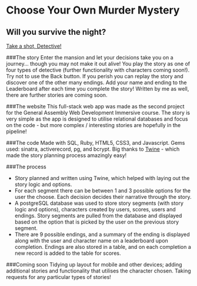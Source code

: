 # Choose Your Own Murder Mystery
## Will you survive the night?

[Take a shot, Detective!](https://murder-mystery.herokuapp.com/)

###The story
Enter the mansion and let your decisions take you on a journey... though you may not make it out alive! You play the story as one of four types of detective (further functionality with characters coming soon!). Try not to use the Back button. If you perish you can replay the story and discover one of the other many endings. Add your name and ending to the Leaderboard after each time you complete the story! 
Written by me as well, there are further stories are coming soon. 

###The website
This full-stack web app was made as the second project for the General Assembly Web Development Immersive course. The story is very simple as the app is designed to utilise relational databases and focus on the code - but more complex / interesting stories are hopefully in the pipeline! 

###The code
Made with SQL, Ruby, HTML5, CSS3, and Javascript.
Gems used: sinatra, activerecord, pg, and bcrypt.
Big thanks to [Twine](http://twinery.org/) - which made the story planning process amazingly easy!

###The process
* Story planned and written using Twine, which helped with laying out the story logic and options.
* For each segment there can be between 1 and 3 possible options for the user the choose. Each decision decides their narrative through the story.
* A postgreSQL database was used to store story segments (with story logic and options), characters created by users, scores, users and endings. Story segments are pulled from the database and displayed based on the option that is picked by the user on the previous story segment.
* There are 9 possible endings, and a summary of the ending is displayed along with the user and character name on a leaderboard upon completion. Endings are also stored in a table, and on each completion a new record is added to the table for scores.

###Coming soon
Tidying up layout for mobile and other devices; adding additional stories and functionality that utilises the character chosen. Taking requests for any particular types of stories!